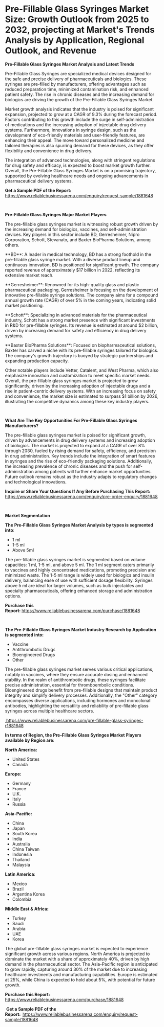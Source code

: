 <p><h1>Pre-Fillable Glass Syringes Market Size: Growth Outlook from 2025 to 2032, projecting at Market's Trends Analysis by Application, Regional Outlook, and Revenue</h1></p><p><strong>Pre-Fillable Glass Syringes Market Analysis and Latest Trends</strong></p>
<p><p>Pre-Fillable Glass Syringes are specialized medical devices designed for the safe and precise delivery of pharmaceuticals and biologics. These syringes are pre-filled by manufacturers, offering advantages such as reduced preparation time, minimized contamination risk, and enhanced patient safety. The rise in chronic diseases and the increasing demand for biologics are driving the growth of the Pre-Fillable Glass Syringes Market.</p><p>Market growth analysis indicates that the industry is poised for significant expansion, projected to grow at a CAGR of 9.3% during the forecast period. Factors contributing to this growth include the surge in self-administration of medications and the increasing adoption of injectable drug delivery systems. Furthermore, innovations in syringe design, such as the development of eco-friendly materials and user-friendly features, are enhancing their appeal. The move toward personalized medicine and tailored therapies is also spurring demand for these devices, as they offer flexibility and convenience in drug delivery.</p><p>The integration of advanced technologies, along with stringent regulations for drug safety and efficacy, is expected to boost market growth further. Overall, the Pre-Fillable Glass Syringes Market is on a promising trajectory, supported by evolving healthcare needs and ongoing advancements in pharmaceutical delivery systems.</p></p>
<p><strong>Get a Sample PDF of the Report:&nbsp;</strong> <a href="https://www.reliablebusinessarena.com/enquiry/request-sample/1881648?utm_campaign=2999&utm_medium=2&utm_source=Github&utm_content=ia&utm_term=14042025&utm_id=pre-fillable-glass-syringes">https://www.reliablebusinessarena.com/enquiry/request-sample/1881648</a></p>
<p>&nbsp;</p>
<p><strong>Pre-Fillable Glass Syringes Major Market Players</strong></p>
<p><p>The pre-fillable glass syringes market is witnessing robust growth driven by the increasing demand for biologics, vaccines, and self-administration devices. Key players in this sector include BD, Gerresheimer, Nipro Corporation, Schott, Stevanato, and Baxter BioPharma Solutions, among others.</p><p>**BD**: A leader in medical technology, BD has a strong foothold in the pre-fillable glass syringe market. With a diverse product lineup and continuous innovation, BD is positioned for significant growth. The company reported revenue of approximately $17 billion in 2022, reflecting its extensive market reach.</p><p>**Gerresheimer**: Renowned for its high-quality glass and plastic pharmaceutical packaging, Gerresheimer is focusing on the development of innovative pre-fillable syringe solutions. The company aims for a compound annual growth rate (CAGR) of over 5% in the coming years, indicating solid market positioning.</p><p>**Schott**: Specializing in advanced materials for the pharmaceutical industry, Schott has a strong market presence with significant investments in R&D for pre-fillable syringes. Its revenue is estimated at around $2 billion, driven by increasing demand for safety and efficiency in drug delivery systems.</p><p>**Baxter BioPharma Solutions**: Focused on biopharmaceutical solutions, Baxter has carved a niche with its pre-fillable syringes tailored for biologics. The company's growth trajectory is buoyed by strategic partnerships and expanding production capacity.</p><p>Other notable players include Vetter, Catalent, and West Pharma, which also emphasize innovation and customization to meet specific market needs. Overall, the pre-fillable glass syringes market is projected to grow significantly, driven by the increasing adoption of injectable drugs and a rise in patient-centric delivery systems. With an increasing focus on safety and convenience, the market size is estimated to surpass $1 billion by 2026, illustrating the competitive dynamics among these key industry players.</p></p>
<p>&nbsp;</p>
<p><strong>What Are The Key Opportunities For Pre-Fillable Glass Syringes Manufacturers?</strong></p>
<p><p>The pre-fillable glass syringes market is poised for significant growth, driven by advancements in drug delivery systems and increasing adoption of biologics. The market is projected to expand at a CAGR of over 8% through 2030, fueled by rising demand for safety, efficiency, and precision in drug administration. Key trends include the integration of smart features in syringes and the rise of eco-friendly packaging solutions. Additionally, the increasing prevalence of chronic diseases and the push for self-administration among patients will further enhance market opportunities. Future outlook remains robust as the industry adapts to regulatory changes and technological innovations.</p></p>
<p><strong>Inquire or Share Your Questions If Any Before Purchasing This Report:</strong> <a href="https://www.reliablebusinessarena.com/enquiry/pre-order-enquiry/1881648?utm_campaign=2999&utm_medium=2&utm_source=Github&utm_content=ia&utm_term=14042025&utm_id=pre-fillable-glass-syringes">https://www.reliablebusinessarena.com/enquiry/pre-order-enquiry/1881648</a></p>
<p>&nbsp;</p>
<p><strong>Market Segmentation</strong></p>
<p><strong>The Pre-Fillable Glass Syringes Market Analysis by types is segmented into:</strong></p>
<p><ul><li>1 ml</li><li>1-5 ml</li><li>Above 5ml</li></ul></p>
<p><p>The pre-fillable glass syringes market is segmented based on volume capacities: 1 ml, 1-5 ml, and above 5 ml. The 1 ml segment caters primarily to vaccines and highly concentrated medications, promoting precision and minimized waste. The 1-5 ml range is widely used for biologics and insulin delivery, balancing ease of use with sufficient dosage flexibility. Syringes above 5 ml are ideal for larger volumes, such as bulk injectables and specialty pharmaceuticals, offering enhanced storage and administration options.</p></p>
<p><strong>Purchase this Report:&nbsp;</strong><a href="https://www.reliablebusinessarena.com/purchase/1881648?utm_campaign=2999&utm_medium=2&utm_source=Github&utm_content=ia&utm_term=14042025&utm_id=pre-fillable-glass-syringes">https://www.reliablebusinessarena.com/purchase/1881648</a></p>
<p>&nbsp;</p>
<p><strong>The Pre-Fillable Glass Syringes Market Industry Research by Application is segmented into:</strong></p>
<p><ul><li>Vaccine</li><li>Antithrombotic Drugs</li><li>Bioengineered Drugs</li><li>Other</li></ul></p>
<p><p>The pre-fillable glass syringes market serves various critical applications, notably in vaccines, where they ensure accurate dosing and enhanced stability. In the realm of antithrombotic drugs, these syringes facilitate precise administration, essential for thromboembolic conditions. Bioengineered drugs benefit from pre-fillable designs that maintain product integrity and simplify delivery processes. Additionally, the "Other" category encompasses diverse applications, including hormones and monoclonal antibodies, highlighting the versatility and reliability of pre-fillable glass syringes across multiple healthcare sectors.</p></p>
<p><a href="https://www.reliablebusinessarena.com/pre-fillable-glass-syringes-r1881648?utm_campaign=2999&utm_medium=2&utm_source=Github&utm_content=ia&utm_term=14042025&utm_id=pre-fillable-glass-syringes">&nbsp;https://www.reliablebusinessarena.com/pre-fillable-glass-syringes-r1881648</a></p>
<p><strong>In terms of Region, the Pre-Fillable Glass Syringes Market Players available by Region are:</strong></p>
<p>
    <p> <strong> North America: </strong>
        <ul>
            <li>United States</li>
            <li>Canada</li>
        </ul>
        </p> 
    <p> <strong> Europe: </strong>
        <ul>
            <li>Germany</li>
            <li>France</li>
            <li>U.K.</li>
            <li>Italy</li>
            <li>Russia</li>
        </ul>
        </p> 
    <p> <strong> Asia-Pacific: </strong>
        <ul>
            <li>China</li>
            <li>Japan</li>
            <li>South Korea</li>
            <li>India</li>
            <li>Australia</li>
            <li>China Taiwan</li>
            <li>Indonesia</li>
            <li>Thailand</li>
            <li>Malaysia</li>
        </ul>
        </p> 
    <p> <strong> Latin America: </strong>
        <ul>
            <li>Mexico</li>
            <li>Brazil</li>
            <li>Argentina Korea</li>
            <li>Colombia</li>
        </ul>
        </p> 
    <p> <strong> Middle East & Africa: </strong>
        <ul>
            <li>Turkey</li>
            <li>Saudi</li>
            <li>Arabia</li>
            <li>UAE</li>
            <li>Korea</li>
        </ul>
    </p>
    </p>
<p><p>The global pre-fillable glass syringes market is expected to experience significant growth across various regions. North America is projected to dominate the market with a share of approximately 40%, driven by high demand in the pharmaceutical sector. The Asia-Pacific region is anticipated to grow rapidly, capturing around 30% of the market due to increasing healthcare investments and manufacturing capabilities. Europe is estimated at 25%, while China is expected to hold about 5%, with potential for future growth.</p></p>
<p><strong>Purchase this Report: </strong><a href="https://www.reliablebusinessarena.com/purchase/1881648?utm_campaign=2999&utm_medium=2&utm_source=Github&utm_content=ia&utm_term=14042025&utm_id=pre-fillable-glass-syringes">https://www.reliablebusinessarena.com/purchase/1881648</a></p>
<p>&nbsp;<strong>Get a Sample PDF of the Report:&nbsp;&nbsp;</strong><a href="https://www.reliablebusinessarena.com/enquiry/request-sample/1881648?utm_campaign=2999&utm_medium=2&utm_source=Github&utm_content=ia&utm_term=14042025&utm_id=pre-fillable-glass-syringes">https://www.reliablebusinessarena.com/enquiry/request-sample/1881648</a></p>
<p><strong></strong></p>
<p><p></p><p></p><p></p></p>